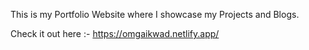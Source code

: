 This is my Portfolio Website where I showcase my Projects and Blogs.

Check it out here :- 
https://omgaikwad.netlify.app/
